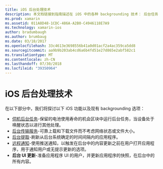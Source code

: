 ```yaml
---
title: iOS 后台处理技术
description: 本文档链接到指南描述在 iOS 中的各种 backgrounding 技术： 后台任务、 后台传输服务、 后台获取和远程通知。
ms.prod: xamarin
ms.assetid: 011A8D48-1CDC-486A-A2B0-C4946118E7A9
ms.technology: xamarin-ios
author: bradumbaugh
ms.author: brumbaug
ms.date: 03/18/2017
ms.openlocfilehash: 33c4613e3698556b41a0d01acf2a4ac359ca5dd8
ms.sourcegitcommit: aa9b9b203ab4cd6a6b4fd51e27d865e2abf582c1
ms.translationtype: MT
ms.contentlocale: zh-CN
ms.lasthandoff: 07/30/2018
ms.locfileid: "39350964"
---
```

# <a name="ios-backgrounding-techniques"></a>iOS 后台处理技术

在以下部分中，我们将探讨以下 iOS 功能以及现有 backgrounding 选项：

-  [伺机后台任务](~/ios/app-fundamentals/backgrounding/ios-backgrounding-techniques/ios-backgrounding-with-tasks.md#background_tasks_in_iOS_7)-保留的电池使用寿命的机会区块中运行后台任务，当设备处于唤醒状态以进行其他处理。
-  [后台传输服务](~/ios/app-fundamentals/backgrounding/ios-backgrounding-techniques/ios-backgrounding-with-tasks.md#background-transfers)-可靠上载和下载文件而不考虑网络状态或文件大小。
-  [后台提取](~/ios/app-fundamentals/backgrounding/ios-backgrounding-techniques/updating-an-application-in-the-background.md#background_fetch)-刷新从后台系统确定的时间间隔内的应用程序。
-  [远程通知](~/ios/app-fundamentals/backgrounding/ios-backgrounding-techniques/updating-an-application-in-the-background.md#remote_notifications)-使用推送通知，以触发在后台中的内容更新之前在用户打开应用程序，用于通知用户或无提示更新的选项。
-  **后台 UI 更新**-准备应用程序 UI 的用户，并更新应用程序的快照，在后台中的所有内容。

